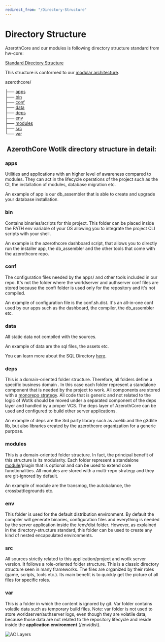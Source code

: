 ```yaml
---
redirect_from: "/Directory-Structure"
---
```


# Directory Structure

AzerothCore and our modules is following  directory structure standard from hw-core:

<a href="https://github.com/HW-Core/directory-structure/blob/master/README" target="_blank">Standard Directory Structure</a>

This structure is conformed to our [modular architecture](The-Modular-Structure).

azerothcore/

├── [apps][1]<br/>
├── [bin][2]<br/>
├── [conf][3]<br/>
├── [data][4]<br/>
├── [deps][5]<br/>
├── [env][6]<br/>
├── [modules][7]<br/>
├── [src][8]<br/>
└── [var][9]<br/>

[1]: #apps
[2]: #bin
[3]: #conf
[4]: #data
[5]: #deps
[6]: #env
[7]: #modules
[8]: #src
[9]: #var

##  AzerothCore Wotlk directory structure in detail:

### apps
  Utilities and applications with an higher level of awareness compared to modules. They can act in the lifecycle operations of the project such as the CI, the installation of modules, database migration etc.
  
  An example of app is our db_assembler that is able to create and upgrade your database installation.

### bin  
  Contains binaries/scripts for this project. This folder can be placed inside the PATH env variable of your OS allowing you to integrate the project CLI scripts with your shell.
  
  An example is the azerothcore dashboard script, that allows you to directly run the installer app, the db_assembler and the other tools that come with the azerothcore repo.

### conf  
  The configuration files needed by the apps/ and other tools included in our repo. It's not the folder where the worldserver and authserver conf files are stored because the conf/ folder is used only for the repository and it's not compiled.
  
  An example of configuration file is the conf.sh.dist. It's an all-in-one conf used by our apps such as the dashboard, the compiler, the db_assembler etc.

### data 
  All static data not compiled with the sources.
  
  An example of data are the sql files, the assets etc.
  
  You can learn more about the SQL Directory [here](sql-directory).
    
### deps
  This is a domain-oriented folder structure. Therefore, all folders define a specific business domain . In this case each folder represent a standalone component that is needed by the project to work. All components are stored with a [monorepo strategy](https://en.wikipedia.org/wiki/Monorepo). All code that is generic and not related to the logic of Wotlk should be moved under a separated component of the deps layer and handled by a proper VCS.
  The deps layer of AzerothCore can be used and configured to build other server applications.

  An example of deps are the 3rd party library such as acelib and the g3dlite lib, but also libraries created by the azerothcore organization for a generic purpose.

### modules
  This is a domain-oriented folder structure. In fact, the principal benefit of this structure is its modularity. Each folder represent a standalone [module](The-Modular-Structure)/plugin that is optional and can be used to extend core functionalities. All modules are stored with a multi-repo strategy and they are git-ignored by default.
  
  An example of module are the transmog, the autobalance, the crossbattlegrounds etc.

### env
  This folder is used for the default distribution environment. By default the compiler will generate binaries, configuration files and everything is needed by the server application inside the /env/dist folder. However, as explained in the directory-structure standard, this folder can be used to create any kind of nested encapsulated environments.

### src  
  All sources strictly related to this application/project and wotlk server version. It follows a role-oriented folder structure. This is a classic directory structure seen in many frameworks. The files are organized by their roles (game, scripts, tools etc.). Its main benefit is to quickly get the picture of all files for specific roles.
  
### var  
  This is a folder in which the content is ignored by git. Var folder contains volatile data such as temporary build files. Note: var folder is not used to store worldserver/authserver logs, even though they are volatile data, because those data are not related to the repository lifecycle and reside inside the **application environment** (/env/dist).
  
  
![AC Layers](https://docs.google.com/drawings/d/e/2PACX-1vQDBXPZMAq2HSszx8BGxloxQ5cqDULLC2tCgCmO2uyAF6HH3s9RkDFZxbQVsmFY8xM8Y18rIQJg1mBU/pub?w=1413&h=945)
